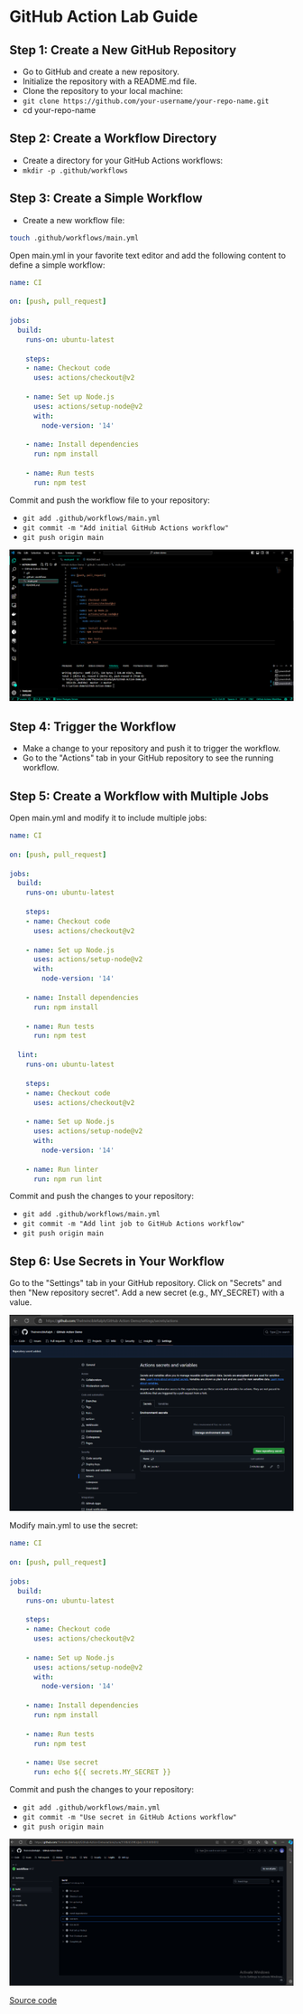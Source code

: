 # GitHub Action Lab Guide


## Step 1: Create a New GitHub Repository
- Go to GitHub and create a new repository.
- Initialize the repository with a README.md file.
- Clone the repository to your local machine:
- `git clone https://github.com/your-username/your-repo-name.git`
- cd your-repo-name


## Step 2: Create a Workflow Directory
- Create a directory for your GitHub Actions workflows:
- `mkdir -p .github/workflows`


## Step 3: Create a Simple Workflow
- Create a new workflow file:
```bash
touch .github/workflows/main.yml
```
Open main.yml in your favorite text editor and add the following content to define a simple workflow:

```yaml
name: CI

on: [push, pull_request]

jobs:
  build:
    runs-on: ubuntu-latest

    steps:
    - name: Checkout code
      uses: actions/checkout@v2

    - name: Set up Node.js
      uses: actions/setup-node@v2
      with:
        node-version: '14'

    - name: Install dependencies
      run: npm install

    - name: Run tests
      run: npm test
```

Commit and push the workflow file to your repository:
- `git add .github/workflows/main.yml`
- `git commit -m "Add initial GitHub Actions workflow"`
- `git push origin main`

![Window](window.png "Window")

## Step 4: Trigger the Workflow
- Make a change to your repository and push it to trigger the workflow.
- Go to the "Actions" tab in your GitHub repository to see the running workflow.

## Step 5: Create a Workflow with Multiple Jobs
Open main.yml and modify it to include multiple jobs:

```yaml
name: CI

on: [push, pull_request]

jobs:
  build:
    runs-on: ubuntu-latest

    steps:
    - name: Checkout code
      uses: actions/checkout@v2

    - name: Set up Node.js
      uses: actions/setup-node@v2
      with:
        node-version: '14'

    - name: Install dependencies
      run: npm install

    - name: Run tests
      run: npm test

  lint:
    runs-on: ubuntu-latest

    steps:
    - name: Checkout code
      uses: actions/checkout@v2

    - name: Set up Node.js
      uses: actions/setup-node@v2
      with:
        node-version: '14'

    - name: Run linter
      run: npm run lint
```

Commit and push the changes to your repository:

- `git add .github/workflows/main.yml`
- `git commit -m "Add lint job to GitHub Actions workflow"`
- `git push origin main`

## Step 6: Use Secrets in Your Workflow
Go to the "Settings" tab in your GitHub repository.
Click on "Secrets" and then "New repository secret".
Add a new secret (e.g., MY_SECRET) with a value.

![Secret](secret.png "Secret")

Modify main.yml to use the secret:

```yaml
name: CI

on: [push, pull_request]

jobs:
  build:
    runs-on: ubuntu-latest

    steps:
    - name: Checkout code
      uses: actions/checkout@v2

    - name: Set up Node.js
      uses: actions/setup-node@v2
      with:
        node-version: '14'

    - name: Install dependencies
      run: npm install

    - name: Run tests
      run: npm test

    - name: Use secret
      run: echo ${{ secrets.MY_SECRET }}
```
Commit and push the changes to your repository:
- `git add .github/workflows/main.yml`
- `git commit -m "Use secret in GitHub Actions workflow"`
- `git push origin main`

![Workflow](workflow.png "Workflow")

[Source code](https://github.com/TheInvincibleRalph/GitHub-Action-Demo)